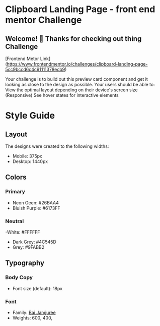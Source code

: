 # Clipboard Landing Page - front end mentor Challenge

## Welcome! 👋 Thanks for checking out thing Challenge

[Frontend Metor Link] (https://www.frontendmentor.io/challenges/clipboard-landing-page-5cc9bccd6c4c91111378ecb9)

Your challenge is to build out this preview card component and get it looking as close to the design as possible. Your users should be able to:
View the optimal layout depending on their device's screen size (Responsive)
See hover states for interactive elements

# Style Guide

## Layout

The designs were created to the following widths:

- Mobile: 375px
- Desktop: 1440px

## Colors

### Primary

- Neon Geen: #26BAA4
- Bluish Purple: #6173FF

### Neutral

-White: #FFFFFF
- Dark Grey: #4C545D
- Grey: #9FABB2

## Typography

### Body Copy

- Font size (default): 18px

### Font

- Family: [Bai Jamjuree](https://fonts.google.com/specimen/Bai+Jamjuree?query=Bai+Jamjuree)
- Weights: 600, 400, 

